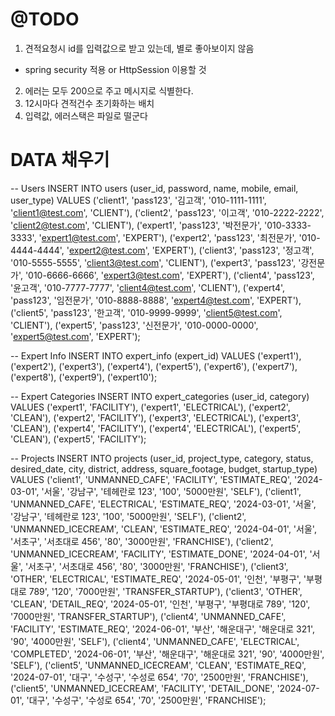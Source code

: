 # @TODO
1. 견적요청시 id를 입력값으로 받고 있는데, 별로 좋아보이지 않음
- spring security 적용 or HttpSession 이용할 것
2. 에러는 모두 200으로 주고 메시지로 식별한다.
3. 12시마다 견적건수 초기화하는 배치
4. 입력값, 에러스택은 파일로 떨군다


# DATA 채우기
-- Users
INSERT INTO users (user_id, password, name, mobile, email, user_type) VALUES
('client1', 'pass123', '김고객', '010-1111-1111', 'client1@test.com', 'CLIENT'),
('client2', 'pass123', '이고객', '010-2222-2222', 'client2@test.com', 'CLIENT'),
('expert1', 'pass123', '박전문가', '010-3333-3333', 'expert1@test.com', 'EXPERT'),
('expert2', 'pass123', '최전문가', '010-4444-4444', 'expert2@test.com', 'EXPERT'),
('client3', 'pass123', '정고객', '010-5555-5555', 'client3@test.com', 'CLIENT'),
('expert3', 'pass123', '강전문가', '010-6666-6666', 'expert3@test.com', 'EXPERT'),
('client4', 'pass123', '윤고객', '010-7777-7777', 'client4@test.com', 'CLIENT'),
('expert4', 'pass123', '임전문가', '010-8888-8888', 'expert4@test.com', 'EXPERT'),
('client5', 'pass123', '한고객', '010-9999-9999', 'client5@test.com', 'CLIENT'),
('expert5', 'pass123', '신전문가', '010-0000-0000', 'expert5@test.com', 'EXPERT');

-- Expert Info
INSERT INTO expert_info (expert_id) VALUES
('expert1'),
('expert2'),
('expert3'),
('expert4'),
('expert5'),
('expert6'),
('expert7'),
('expert8'),
('expert9'),
('expert10');

-- Expert Categories
INSERT INTO expert_categories (user_id, category) VALUES
('expert1', 'FACILITY'),
('expert1', 'ELECTRICAL'),
('expert2', 'CLEAN'),
('expert2', 'FACILITY'),
('expert3', 'ELECTRICAL'),
('expert3', 'CLEAN'),
('expert4', 'FACILITY'),
('expert4', 'ELECTRICAL'),
('expert5', 'CLEAN'),
('expert5', 'FACILITY');

-- Projects
INSERT INTO projects (user_id, project_type, category, status, desired_date, city, district, address, square_footage, budget, startup_type) VALUES
('client1', 'UNMANNED_CAFE', 'FACILITY', 'ESTIMATE_REQ', '2024-03-01', '서울', '강남구', '테헤란로 123', '100', '5000만원', 'SELF'),
('client1', 'UNMANNED_CAFE', 'ELECTRICAL', 'ESTIMATE_REQ', '2024-03-01', '서울', '강남구', '테헤란로 123', '100', '5000만원', 'SELF'),
('client2', 'UNMANNED_ICECREAM', 'CLEAN', 'ESTIMATE_REQ', '2024-04-01', '서울', '서초구', '서초대로 456', '80', '3000만원', 'FRANCHISE'),
('client2', 'UNMANNED_ICECREAM', 'FACILITY', 'ESTIMATE_DONE', '2024-04-01', '서울', '서초구', '서초대로 456', '80', '3000만원', 'FRANCHISE'),
('client3', 'OTHER', 'ELECTRICAL', 'ESTIMATE_REQ', '2024-05-01', '인천', '부평구', '부평대로 789', '120', '7000만원', 'TRANSFER_STARTUP'),
('client3', 'OTHER', 'CLEAN', 'DETAIL_REQ', '2024-05-01', '인천', '부평구', '부평대로 789', '120', '7000만원', 'TRANSFER_STARTUP'),
('client4', 'UNMANNED_CAFE', 'FACILITY', 'ESTIMATE_REQ', '2024-06-01', '부산', '해운대구', '해운대로 321', '90', '4000만원', 'SELF'),
('client4', 'UNMANNED_CAFE', 'ELECTRICAL', 'COMPLETED', '2024-06-01', '부산', '해운대구', '해운대로 321', '90', '4000만원', 'SELF'),
('client5', 'UNMANNED_ICECREAM', 'CLEAN', 'ESTIMATE_REQ', '2024-07-01', '대구', '수성구', '수성로 654', '70', '2500만원', 'FRANCHISE'),
('client5', 'UNMANNED_ICECREAM', 'FACILITY', 'DETAIL_DONE', '2024-07-01', '대구', '수성구', '수성로 654', '70', '2500만원', 'FRANCHISE');